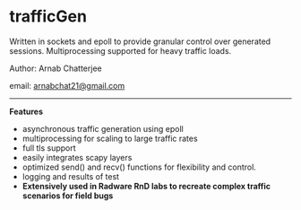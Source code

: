 # trafficGen

Written in sockets and epoll to provide granular control over generated sessions. Multiprocessing supported for heavy traffic loads. 

Author: Arnab Chatterjee

email: arnabchat21@gmail.com

---

**Features**
- asynchronous traffic generation using epoll
- multiprocessing for scaling to large traffic rates
- full tls support
- easily integrates scapy layers
- optimized send() and recv() functions for flexibility and control.
- logging and results of test
- **Extensively used in Radware RnD labs to recreate complex traffic scenarios for field bugs** 
  
